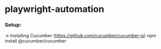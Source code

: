 # playwright-automation

### Setup:

-> Installing Cucumber (https://github.com/cucumber/cucumber-js) 
   npm install @cucumber/cucumber
